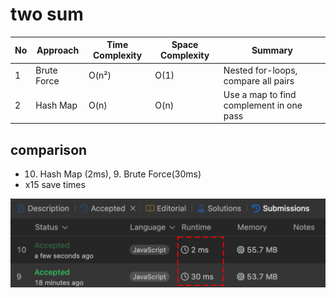 # two sum

| No  | Approach    | Time Complexity | Space Complexity | Summary                                  |
| --- | ----------- | --------------- | ---------------- | ---------------------------------------- |
| 1   | Brute Force | O(n²)           | O(1)             | Nested for-loops, compare all pairs      |
| 2   | Hash Map    | O(n)            | O(n)             | Use a map to find complement in one pass |

## comparison

- 10. Hash Map (2ms), 9. Brute Force(30ms)
- x15 save times

![sol1 vs sol2](sol1vssol2.png)
